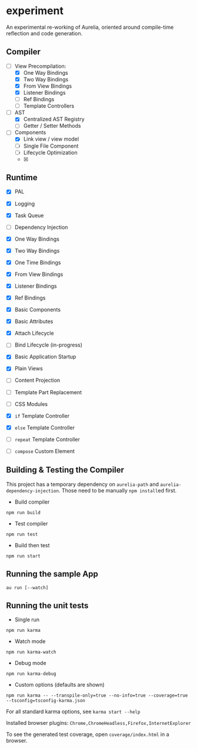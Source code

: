 # experiment

An experimental re-working of Aurelia, oriented around compile-time reflection and code generation.

## Compiler

* [ ] View Precompilation:
  * [x] One Way Bindings
  * [x] Two Way Bindings
  * [x] From View Bindings
  * [x] Listener Bindings
  * [ ] Ref Bindings
  * [ ] Template Controllers
* [ ] AST
  * [x] Centralized AST Registry
  * [ ] Getter / Setter Methods
* [ ] Components
  * [x] Link view / view model
  * [ ] Single File Component
  * [ ] Lifecycle Optimization
  * [x] <import from="..." />

## Runtime

* [x] PAL
* [x] Logging
* [x] Task Queue
* [ ] Dependency Injection
* [x] One Way Bindings
* [x] Two Way Bindings
* [x] One Time Bindings
* [x] From View Bindings
* [x] Listener Bindings
* [x] Ref Bindings
* [x] Basic Components
* [x] Basic Attributes
* [x] Attach Lifecycle
* [ ] Bind Lifecycle (in-progress)
* [x] Basic Application Startup
* [x] Plain Views
* [ ] Content Projection
* [ ] Template Part Replacement
* [ ] CSS Modules
* [x] `if` Template Controller
* [x] `else` Template Controller
* [ ] `repeat` Template Controller
* [ ] `compose` Custom Element


## Building & Testing the Compiler

This project has a temporary dependency on `aurelia-path` and `aurelia-dependency-injection`. Those need to be manually `npm install`ed first.

* Build compiler

```shell
npm run build
```

* Test compiler

```shell
npm run test
```

* Build then test

```shell
npm run start
```

## Running the sample App

```shell
au run [--watch]
```

## Running the unit tests

* Single run

```shell
npm run karma
```

* Watch mode

```shell
npm run karma-watch
```

* Debug mode

```shell
npm run karma-debug
```

* Custom options (defaults are shown)

```shell
npm run karma -- --transpile-only=true --no-info=true --coverage=true --tsconfig=tsconfig-karma.json
```

For all standard karma options, see `karma start --help`

Installed browser plugins: `Chrome,ChromeHeadless,Firefox,InternetExplorer`

To see the generated test coverage, open `coverage/index.html` in a browser.
